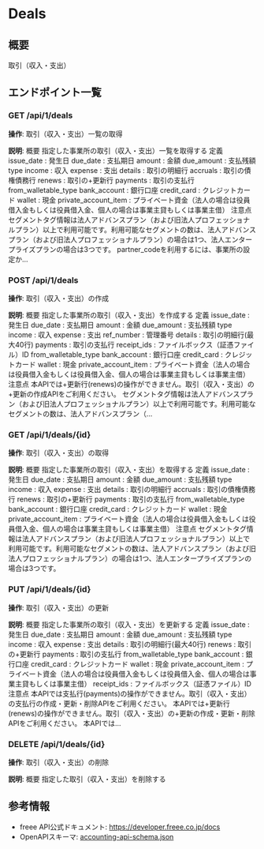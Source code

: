 # Deals

## 概要

取引（収入・支出）

## エンドポイント一覧

### GET /api/1/deals

**操作**: 取引（収入・支出）一覧の取得

**説明**: 概要 指定した事業所の取引（収入・支出）一覧を取得する 定義 issue_date : 発生日 due_date : 支払期日 amount : 金額 due_amount : 支払残額 type income : 収入 expense : 支出 details : 取引の明細行 accruals : 取引の債権債務行 renews : 取引の+更新行 payments : 取引の支払行 from_walletable_type bank_account : 銀行口座 credit_card : クレジットカード wallet : 現金 private_account_item : プライベート資金（法人の場合は役員借入金もしくは役員借入金、個人の場合は事業主貸もしくは事業主借） 注意点 セグメントタグ情報は法人アドバンスプラン（および旧法人プロフェッショナルプラン）以上で利用可能です。利用可能なセグメントの数は、法人アドバンスプラン（および旧法人プロフェッショナルプラン）の場合は1つ、法人エンタープライズプランの場合は3つです。 partner_codeを利用するには、事業所の設定か...

### POST /api/1/deals

**操作**: 取引（収入・支出）の作成

**説明**: 概要 指定した事業所の取引（収入・支出）を作成する 定義 issue_date : 発生日 due_date : 支払期日 amount : 金額 due_amount : 支払残額 type income : 収入 expense : 支出 ref_number : 管理番号 details : 取引の明細行(最大40行) payments : 取引の支払行 receipt_ids : ファイルボックス（証憑ファイル）ID from_walletable_type bank_account : 銀行口座 credit_card : クレジットカード wallet : 現金 private_account_item : プライベート資金（法人の場合は役員借入金もしくは役員借入金、個人の場合は事業主貸もしくは事業主借） 注意点 本APIでは+更新行(renews)の操作ができません。取引（収入・支出）の+更新の作成APIをご利用ください。 セグメントタグ情報は法人アドバンスプラン（および旧法人プロフェッショナルプラン）以上で利用可能です。利用可能なセグメントの数は、法人アドバンスプラン（...

### GET /api/1/deals/{id}

**操作**: 取引（収入・支出）の取得

**説明**: 概要 指定した事業所の取引（収入・支出）を取得する 定義 issue_date : 発生日 due_date : 支払期日 amount : 金額 due_amount : 支払残額 type income : 収入 expense : 支出 details : 取引の明細行 accruals : 取引の債権債務行 renews : 取引の+更新行 payments : 取引の支払行 from_walletable_type bank_account : 銀行口座 credit_card : クレジットカード wallet : 現金 private_account_item : プライベート資金（法人の場合は役員借入金もしくは役員借入金、個人の場合は事業主貸もしくは事業主借） 注意点 セグメントタグ情報は法人アドバンスプラン（および旧法人プロフェッショナルプラン）以上で利用可能です。利用可能なセグメントの数は、法人アドバンスプラン（および旧法人プロフェッショナルプラン）の場合は1つ、法人エンタープライズプランの場合は3つです。

### PUT /api/1/deals/{id}

**操作**: 取引（収入・支出）の更新

**説明**: 概要 指定した事業所の取引（収入・支出）を更新する 定義 issue_date : 発生日 due_date : 支払期日 amount : 金額 due_amount : 支払残額 type income : 収入 expense : 支出 details : 取引の明細行(最大40行) renews : 取引の+更新行 payments : 取引の支払行 from_walletable_type bank_account : 銀行口座 credit_card : クレジットカード wallet : 現金 private_account_item : プライベート資金（法人の場合は役員借入金もしくは役員借入金、個人の場合は事業主貸もしくは事業主借） receipt_ids : ファイルボックス（証憑ファイル）ID 注意点 本APIでは支払行(payments)の操作ができません。取引（収入・支出）の支払行の作成・更新・削除APIをご利用ください。 本APIでは+更新行(renews)の操作ができません。取引（収入・支出）の+更新の作成・更新・削除APIをご利用ください。 本APIでは...

### DELETE /api/1/deals/{id}

**操作**: 取引（収入・支出）の削除

**説明**: 概要 指定した取引（収入・支出）を削除する



## 参考情報

- freee API公式ドキュメント: https://developer.freee.co.jp/docs
- OpenAPIスキーマ: [accounting-api-schema.json](../../openapi/accounting-api-schema.json)
